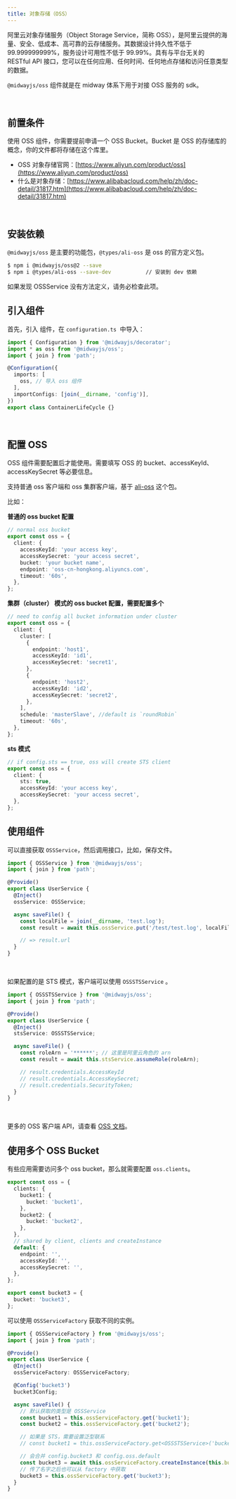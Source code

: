 ```yaml
---
title: 对象存储（OSS）
---
```


阿里云对象存储服务（Object Storage Service，简称 OSS），是阿里云提供的海量、安全、低成本、高可靠的云存储服务。其数据设计持久性不低于 99.999999999%，服务设计可用性不低于 99.99%。具有与平台无关的 RESTful API 接口，您可以在任何应用、任何时间、任何地点存储和访问任意类型的数据。
​

`@midwayjs/oss` 组件就是在 midway 体系下用于对接 OSS 服务的 sdk。
​

​

## 前置条件

使用 OSS 组件，你需要提前申请一个 OSS Bucket。Bucket 是 OSS 的存储库的概念，你的文件都将存储在这个库里。
​

- OSS 对象存储官网：[https://www.aliyun.com/product/oss](https://www.aliyun.com/product/oss)
- 什么是对象存储：[https://www.alibabacloud.com/help/zh/doc-detail/31817.htm](https://www.alibabacloud.com/help/zh/doc-detail/31817.htm)

​

## 安装依赖

`@midwayjs/oss` 是主要的功能包，`@types/ali-oss` 是 oss 的官方定义包。

```bash
$ npm i @midwayjs/oss@2 --save
$ npm i @types/ali-oss --save-dev			// 安装到 dev 依赖
```

如果发现 OSSService 没有方法定义，请务必检查此项。

## 引入组件

首先，引入 组件，在 `configuration.ts`  中导入：

```typescript
import { Configuration } from '@midwayjs/decorator';
import * as oss from '@midwayjs/oss';
import { join } from 'path';

@Configuration({
  imports: [
    oss, // 导入 oss 组件
  ],
  importConfigs: [join(__dirname, 'config')],
})
export class ContainerLifeCycle {}
```

​

## 配置 OSS

OSS 组件需要配置后才能使用。需要填写 OSS 的 bucket、accessKeyId、accessKeySecret 等必要信息。
​

支持普通 oss 客户端和 oss 集群客户端，基于 [ali-oss](https://github.com/ali-sdk/ali-oss/) 这个包。
​

比如：
​

**普通的 oss bucket 配置**

```typescript
// normal oss bucket
export const oss = {
  client: {
    accessKeyId: 'your access key',
    accessKeySecret: 'your access secret',
    bucket: 'your bucket name',
    endpoint: 'oss-cn-hongkong.aliyuncs.com',
    timeout: '60s',
  },
};
```

**集群（cluster） 模式的 oss bucket 配置，需要配置多个**
**​**

```typescript
// need to config all bucket information under cluster
export const oss = {
  client: {
    cluster: [
      {
        endpoint: 'host1',
        accessKeyId: 'id1',
        accessKeySecret: 'secret1',
      },
      {
        endpoint: 'host2',
        accessKeyId: 'id2',
        accessKeySecret: 'secret2',
      },
    ],
    schedule: 'masterSlave', //default is `roundRobin`
    timeout: '60s',
  },
};
```

**sts 模式**

```typescript
// if config.sts == true, oss will create STS client
export const oss = {
  client: {
    sts: true,
    accessKeyId: 'your access key',
    accessKeySecret: 'your access secret',
  },
};
```

## 使用组件

可以直接获取 `OSSService`，然后调用接口，比如，保存文件。

```typescript
import { OSSService } from '@midwayjs/oss';
import { join } from 'path';

@Provide()
export class UserService {
  @Inject()
  ossService: OSSService;

  async saveFile() {
    const localFile = join(__dirname, 'test.log');
    const result = await this.ossService.put('/test/test.log', localFile);

    // => result.url
  }
}
```

​

如果配置的是 STS 模式，客户端可以使用 `OSSSTSService` 。

```typescript
import { OSSSTSService } from '@midwayjs/oss';
import { join } from 'path';

@Provide()
export class UserService {
  @Inject()
  stsService: OSSSTSService;

  async saveFile() {
    const roleArn = '******'; // 这里是阿里云角色的 arn
    const result = await this.stsService.assumeRole(roleArn);

    // result.credentials.AccessKeyId
    // result.credentials.AccessKeySecret;
    // result.credentials.SecurityToken;
  }
}
```

​

更多的 OSS 客户端 API，请查看 [OSS 文档](https://github.com/ali-sdk/ali-oss)。
​

## 使用多个 OSS Bucket

有些应用需要访问多个 oss bucket，那么就需要配置 `oss.clients`。

```typescript
export const oss = {
  clients: {
    bucket1: {
      bucket: 'bucket1',
    },
    bucket2: {
      bucket: 'bucket2',
    },
  },
  // shared by client, clients and createInstance
  default: {
    endpoint: '',
    accessKeyId: '',
    accessKeySecret: '',
  },
};

export const bucket3 = {
  bucket: 'bucket3',
};
```

可以使用 `OSSServiceFactory` 获取不同的实例。

```typescript
import { OSSServiceFactory } from '@midwayjs/oss';
import { join } from 'path';

@Provide()
export class UserService {
  @Inject()
  ossServiceFactory: OSSServiceFactory;

  @Config('bucket3')
  bucket3Config;

  async saveFile() {
    // 默认获取的类型是 OSSService
    const bucket1 = this.ossServiceFactory.get('bucket1');
    const bucket2 = this.ossServiceFactory.get('bucket2');

    // 如果是 STS，需要设置泛型联系
    // const bucket1 = this.ossServiceFactory.get<OSSSTSService>('bucket1');

    // 会合并 config.bucket3 和 config.oss.default
    const bucket3 = await this.ossServiceFactory.createInstance(this.bucket3Config, 'bucket3');
    // 传了名字之后也可以从 factory 中获取
    bucket3 = this.ossServiceFactory.get('bucket3');
  }
}
```
